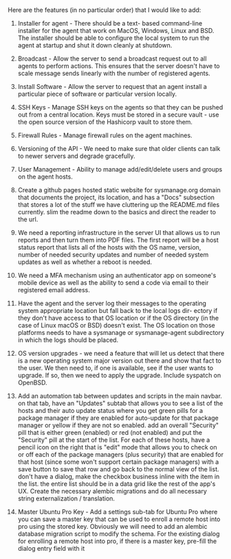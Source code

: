 Here are the features (in no particular order) that I would
like to add:

1.  Installer for agent - There should be a text-
    based command-line installer for the agent that
    work on MacOS, Windows, Linux and BSD.  The
    installer should be able to configure the
    local system to run the agent at startup and
    shut it down cleanly at shutdown.

2.  Broadcast - Allow the server to send a
    broadcast request out to all agents to
    perform actions.  This ensures that the
    server doesn't have to scale message
    sends linearly with the number of
    registered agents.

3.  Install Software - Allow the server to
    request that an agent install a particular
    piece of software or particular version
    locally.

4.  SSH Keys - Manage SSH keys on the agents
    so that they can be pushed out from a
    central location.  Keys must be stored
    in a secure vault - use the open source
    version of the Hashicorp vault to store
    them.

5.  Firewall Rules - Manage firewall rules
    on the agent machines.

6.  Versioning of the API - We need to make
    sure that older clients can talk to
    newer servers and degrade gracefully.

7.  User Management - Ability to manage
    add/edit/delete users and groups on
    the agent hosts.

8.  Create a github pages hosted static
    website for sysmanage.org domain that
    documents the project, its location,
    and has a "Docs" subsection that
    stores a lot of the stuff we have
    cluttering up the README.md files
    currently.  slim the readme down to
    the basics and direct the reader to
    the url.

9.  We need a reporting infrastructure
    in the server UI that allows us to
    run reports and then turn them into
    PDF files.  The first report will
    be a host status report that lists
    all of the hosts with the OS name,
    version, number of needed security
    updates and number of needed system
    updates as well as whether a reboot
    is needed.

10. We need a MFA mechanism using an
    authenticator app on someone's
    mobile device as well as the ability
    to send a code via email to their
    registered email address.

11. Have the agent and the server log
    their messages to the operating
    system appropriate location but
    fall back to the local logs dir-
    ectory if they don't have access
    to that OS location or if the
    OS directory (in the case of Linux
    macOS or BSD) doesn't exist.  The
    OS location on those platforms
    needs to have a sysmanage or
    sysmanage-agent subdirectory in
    which the logs should be placed.

12. OS version upgrades - we need a
    feature that will let us detect
    that there is a new operating
    system major version out there
    and show that fact to the user.
    We then need to, if one is
    available, see if the user wants
    to upgrade.  If so, then we need
    to apply the upgrade.  Include
    syspatch on OpenBSD.

13. Add an automation tab between
    updates and scripts in the main
    navbar.  on that tab, have an
    "Updates" subtab that allows you
    to see a list of the hosts and
    their auto update status where
    you get green pills for a package
    manager if they are enabled for
    auto-update for that package
    manager or yellow if they are not
    so enabled.  add an overall
    "Security" pill that is either
    green (enabled) or red (not
    enabled) and put the "Security"
    pill at the start of the list.
    For each of these hosts, have
    a pencil icon on the right that
    is "edit" mode that allows you
    to check on or off each of the
    package managers (plus security)
    that are enabled for that host
    (since some won't support certain
    package managers) with a save
    button to save that row and go
    back to the normal view of the
    list.  don't have a dialog, make
    the checkbox business inline with
    the item in the list.  the entire
    list should be in a data grid
    like the rest of the app's UX.
    Create the necessary alembic
    migrations and do all necessary
    string externalization /
    translation.

14. Master Ubuntu Pro Key - Add a
    settings sub-tab for Ubuntu Pro
    where you can save a master key
    that can be used to enroll a
    remote host into pro using the
    stored key.  Obviously we will
    need to add an alembic database
    migration script to modify the
    schema.  For the existing
    dialog for enrolling a remote
    host into pro, if there is a
    master key, pre-fill the dialog
    entry field with it
